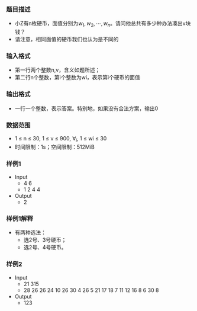 ### 题目描述

- 小Z有n枚硬币，面值分别为$w_1,w_2,⋯,w_n$。请问他总共有多少种办法凑出v块钱？
- 请注意，相同面值的硬币我们也认为是不同的

### 输入格式

- 第一行两个整数n,v，含义如题所述；
- 第二行n个整数，第i个整数为wi，表示第i个硬币的面值

### 输出格式

- 一行一个整数，表示答案。特别地，如果没有合法方案，输出0

### 数据范围

- 1 ≤ n ≤ 30, 1 ≤ v ≤ 900, $∀_i$, 1 ≤ wi ≤ 30
- 时间限制：1s；空间限制：512MiB

### 样例1

- Input
    * 4 6
    * 1 2 4 4
- Output
    * 2

### 样例1解释

- 有两种选法：
    * 选2号、3号硬币；
    * 选2号、4号硬币。

### 样例2

- Input
    * 21 315
    * 28 26 26 24 10 26 30 4 26 5 21 17 18 7 11 12 16 8 6 30 8
- Output
    * 123